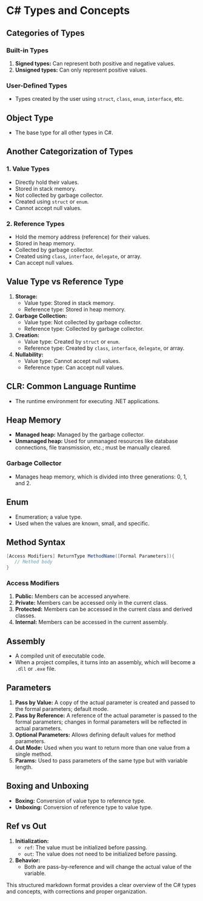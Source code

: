 # C# Types and Concepts

## Categories of Types

### Built-in Types

1. **Signed types:** Can represent both positive and negative values.
2. **Unsigned types:** Can only represent positive values.

### User-Defined Types

- Types created by the user using `struct`, `class`, `enum`, `interface`, etc.

## Object Type

- The base type for all other types in C#.

## Another Categorization of Types

### 1. Value Types

- Directly hold their values.
- Stored in stack memory.
- Not collected by garbage collector.
- Created using `struct` or `enum`.
- Cannot accept null values.

### 2. Reference Types

- Hold the memory address (reference) for their values.
- Stored in heap memory.
- Collected by garbage collector.
- Created using `class`, `interface`, `delegate`, or array.
- Can accept null values.

## Value Type vs Reference Type

1. **Storage:**
   - Value type: Stored in stack memory.
   - Reference type: Stored in heap memory.
2. **Garbage Collection:**
   - Value type: Not collected by garbage collector.
   - Reference type: Collected by garbage collector.
3. **Creation:**
   - Value type: Created by `struct` or `enum`.
   - Reference type: Created by `class`, `interface`, `delegate`, or array.
4. **Nullability:**
   - Value type: Cannot accept null values.
   - Reference type: Can accept null values.

## CLR: Common Language Runtime

- The runtime environment for executing .NET applications.

## Heap Memory

- **Managed heap:** Managed by the garbage collector.
- **Unmanaged heap:** Used for unmanaged resources like database connections, file transmission, etc.; must be manually cleared.

### Garbage Collector

- Manages heap memory, which is divided into three generations: 0, 1, and 2.

## Enum

- Enumeration; a value type.
- Used when the values are known, small, and specific.

## Method Syntax

```csharp
[Access Modifiers] ReturnType MethodName([Formal Parameters]){
   // Method body
}
```

### Access Modifiers

1. **Public:** Members can be accessed anywhere.
2. **Private:** Members can be accessed only in the current class.
3. **Protected:** Members can be accessed in the current class and derived classes.
4. **Internal:** Members can be accessed in the current assembly.

## Assembly

- A compiled unit of executable code.
- When a project compiles, it turns into an assembly, which will become a `.dll` or `.exe` file.

## Parameters

1. **Pass by Value:** A copy of the actual parameter is created and passed to the formal parameters; default mode.
2. **Pass by Reference:** A reference of the actual parameter is passed to the formal parameters; changes in formal parameters will be reflected in actual parameters.
3. **Optional Parameters:** Allows defining default values for method parameters.
4. **Out Mode:** Used when you want to return more than one value from a single method.
5. **Params:** Used to pass parameters of the same type but with variable length.

## Boxing and Unboxing

- **Boxing:** Conversion of value type to reference type.
- **Unboxing:** Conversion of reference type to value type.

## Ref vs Out

1. **Initialization:**
   - `ref`: The value must be initialized before passing.
   - `out`: The value does not need to be initialized before passing.
2. **Behavior:**
   - Both are pass-by-reference and will change the actual value of the variable.

This structured markdown format provides a clear overview of the C# types and concepts, with corrections and proper organization.